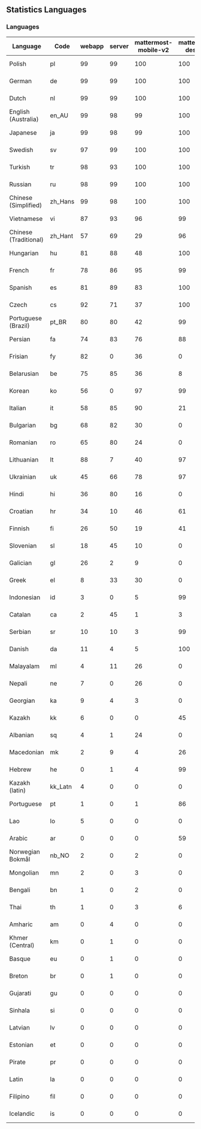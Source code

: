 ## Statistics Languages ##
###  Languages  ###
|Language|Code|webapp|server|mattermost-mobile-v2|mattermost-desktop|playbook-webapp|calls-webapp|Total|Last Modified|
|---|---|---|---|---|---|---|---|---|---|
|Polish|pl| 99| 99| 100| 100| 0| 100| 99|2024-03-18T13:13:37.296186Z|
|German|de| 99| 99| 100| 100| 0| 100| 99|2024-03-18T13:13:36.727858Z|
|Dutch|nl| 99| 99| 100| 100| 0| 100| 99|2024-03-18T13:13:37.235280Z|
|English (Australia)|en_AU| 99| 98| 99| 100| 0| 0| 99|2024-03-18T11:16:23.846590Z|
|Japanese|ja| 99| 98| 99| 100| 0| 97| 99|2024-03-18T13:13:37.024794Z|
|Swedish|sv| 97| 99| 100| 100| 0| 89| 98|2024-03-18T13:13:37.438385Z|
|Turkish|tr| 98| 93| 100| 100| 0| 100| 97|2024-03-18T13:13:37.484179Z|
|Russian|ru| 98| 99| 100| 100| 0| 68| 95|2024-03-18T13:13:37.397795Z|
|Chinese (Simplified)|zh_Hans| 99| 98| 100| 100| 0| 100| 95|2024-03-18T13:13:37.635467Z|
|Vietnamese|vi| 87| 93| 96| 99| 0| 89| 90|2024-03-18T13:13:37.597251Z|
|Chinese (Traditional)|zh_Hant| 57| 69| 29| 96| 0| 15| 87|2024-03-18T13:13:37.675229Z|
|Hungarian|hu| 81| 88| 48| 100| 0| 0| 80|2024-03-18T11:21:02.770375Z|
|French|fr| 78| 86| 95| 99| 0| 52| 79|2024-03-18T13:13:36.825147Z|
|Spanish|es| 81| 89| 83| 100| 0| 25| 78|2024-03-18T13:13:36.777302Z|
|Czech|cs| 92| 71| 37| 100| 0| 97| 77|2024-03-18T13:13:36.671235Z|
|Portuguese (Brazil)|pt_BR| 80| 80| 42| 99| 0| 89| 76|2024-03-18T13:13:37.352755Z|
|Persian|fa| 74| 83| 76| 88| 0| 0| 73|2024-03-18T11:17:42.400857Z|
|Frisian|fy| 82| 0| 36| 0| 0| 0| 72|2024-03-18T11:19:05.461804Z|
|Belarusian|be| 75| 85| 36| 8| 0| 0| 71|2024-03-18T11:13:26.948781Z|
|Korean|ko| 56| 0| 97| 99| 0| 89| 67|2024-03-18T13:13:37.096982Z|
|Italian|it| 58| 85| 90| 21| 0| 21| 67|2024-03-18T13:13:36.951244Z|
|Bulgarian|bg| 68| 82| 30| 0| 0| 0| 66|2024-03-18T11:13:46.475996Z|
|Romanian|ro| 65| 80| 24| 0| 0| 0| 63|2024-03-18T11:28:23.392126Z|
|Lithuanian|lt| 88| 7| 40| 97| 0| 80| 62|2024-03-18T13:13:37.166639Z|
|Ukrainian|uk| 45| 66| 78| 97| 0| 0| 56|2024-03-18T11:31:10.001159Z|
|Hindi|hi| 36| 80| 16| 0| 0| 0| 44|2024-03-18T11:20:24.878715Z|
|Croatian|hr| 34| 10| 46| 61| 0| 97| 35|2024-03-18T13:13:36.886491Z|
|Finnish|fi| 26| 50| 19| 41| 0| 0| 32|2024-03-18T11:18:02.661610Z|
|Slovenian|sl| 18| 45| 10| 0| 0| 0| 22|2024-03-18T11:29:18.704844Z|
|Galician|gl| 26| 2| 9| 0| 0| 0| 17|2024-03-18T11:19:25.389861Z|
|Greek|el| 8| 33| 30| 0| 0| 0| 17|2024-03-18T11:16:05.142087Z|
|Indonesian|id| 3| 0| 5| 99| 0| 0| 14|2024-03-18T11:21:22.767186Z|
|Catalan|ca| 2| 45| 1| 3| 0| 0| 13|2024-03-18T11:14:42.390374Z|
|Serbian|sr| 10| 10| 3| 99| 0| 0| 12|2024-03-18T11:29:55.305011Z|
|Danish|da| 11| 4| 5| 100| 0| 0| 11|2024-03-18T11:15:23.824484Z|
|Malayalam|ml| 4| 11| 26| 0| 0| 0| 9|2024-03-18T11:25:34.804762Z|
|Nepali|ne| 7| 0| 26| 0| 0| 0| 7|2024-03-18T11:26:31.658192Z|
|Georgian|ka| 9| 4| 3| 0| 0| 0| 7|2024-03-18T11:22:37.102564Z|
|Kazakh|kk| 6| 0| 0| 45| 0| 0| 6|2024-03-18T11:23:12.541438Z|
|Albanian|sq| 4| 1| 24| 0| 0| 0| 5|2024-03-18T11:29:37.016825Z|
|Macedonian|mk| 2| 9| 4| 26| 0| 0| 5|2024-03-18T11:25:17.780584Z|
|Hebrew|he| 0| 1| 4| 99| 0| 0| 4|2024-03-18T11:20:04.783737Z|
|Kazakh (latin)|kk_Latn| 4| 0| 0| 0| 0| 0| 4|2024-03-18T11:22:54.575754Z|
|Portuguese|pt| 1| 0| 1| 86| 0| 0| 3|2024-03-18T11:28:03.869473Z|
|Lao|lo| 5| 0| 0| 0| 0| 0| 3|2024-03-18T11:24:23.563394Z|
|Arabic|ar| 0| 0| 0| 59| 0| 0| 2|2024-03-18T11:13:07.519067Z|
|Norwegian Bokmål|nb_NO| 2| 0| 2| 0| 0| 0| 2|2024-03-18T11:26:13.139390Z|
|Mongolian|mn| 2| 0| 3| 0| 0| 0| 2|2024-03-18T11:25:53.743842Z|
|Bengali|bn| 1| 0| 2| 0| 0| 0| 1|2024-03-18T11:14:05.558219Z|
|Thai|th| 1| 0| 3| 6| 0| 0| 1|2024-03-18T11:30:32.573401Z|
|Amharic|am| 0| 4| 0| 0| 0| 0| 1|2024-03-18T11:12:49.667102Z|
|Khmer (Central)|km| 0| 1| 0| 0| 0| 0| 0|2024-03-18T11:23:30.581208Z|
|Basque|eu| 0| 1| 0| 0| 0| 0| 0|2024-03-18T11:17:23.574942Z|
|Breton|br| 0| 1| 0| 0| 0| 0| 0|2024-03-18T11:14:23.902135Z|
|Gujarati|gu| 0| 0| 0| 0| 0| 0| 0|2024-03-18T11:19:45.659562Z|
|Sinhala|si| 0| 0| 0| 0| 0| 0| 0|2024-03-18T11:28:59.630347Z|
|Latvian|lv| 0| 0| 0| 0| 0| 0| 0|2024-03-18T11:24:59.576955Z|
|Estonian|et| 0| 0| 0| 0| 0| 0| 0|2024-03-18T11:17:03.647846Z|
|Pirate|pr| 0| 0| 0| 0| 0| 0| 0|2024-03-18T11:27:26.605690Z|
|Latin|la| 0| 0| 0| 0| 0| 0| 0|2024-03-18T11:24:04.855371Z|
|Filipino|fil| 0| 0| 0| 0| 0| 0| 0|2024-03-18T11:18:23.917975Z|
|Icelandic|is| 0| 0| 0| 0| 0| 0| 0|2024-03-18T11:21:42.175102Z|
